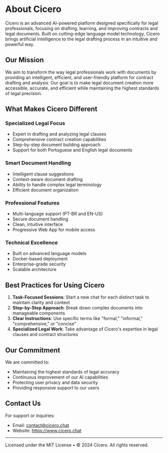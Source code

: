 # About Cicero

Cicero is an advanced AI-powered platform designed specifically for legal professionals, focusing on drafting, learning, and improving contracts and legal documents. Built on cutting-edge language model technology, Cicero brings artificial intelligence to the legal drafting process in an intuitive and powerful way.

## Our Mission

We aim to transform the way legal professionals work with documents by providing an intelligent, efficient, and user-friendly platform for contract drafting and analysis. Our goal is to make legal document creation more accessible, accurate, and efficient while maintaining the highest standards of legal precision.

## What Makes Cicero Different

### Specialized Legal Focus
- Expert in drafting and analyzing legal clauses
- Comprehensive contract creation capabilities
- Step-by-step document building approach
- Support for both Portuguese and English legal documents

### Smart Document Handling
- Intelligent clause suggestions
- Context-aware document drafting
- Ability to handle complex legal terminology
- Efficient document organization

### Professional Features
- Multi-language support (PT-BR and EN-US)
- Secure document handling
- Clean, intuitive interface
- Progressive Web App for mobile access

### Technical Excellence
- Built on advanced language models
- Docker-based deployment
- Enterprise-grade security
- Scalable architecture

## Best Practices for Using Cicero

1. **Task-Focused Sessions**: Start a new chat for each distinct task to maintain clarity and context
2. **Step-by-Step Approach**: Break down complex documents into manageable components
3. **Clear Instructions**: Use specific terms like "formal," "informal," "comprehensive," or "concise"
4. **Specialized Legal Work**: Take advantage of Cicero's expertise in legal clauses and contract structures

## Our Commitment

We are committed to:
- Maintaining the highest standards of legal accuracy
- Continuous improvement of our AI capabilities
- Protecting user privacy and data security
- Providing responsive support to our users

## Contact Us

For support or inquiries:
- Email: contact@cicero.chat
- Website: https://www.cicero.chat

---

Licensed under the MIT License • © 2024 Cicero. All rights reserved.
